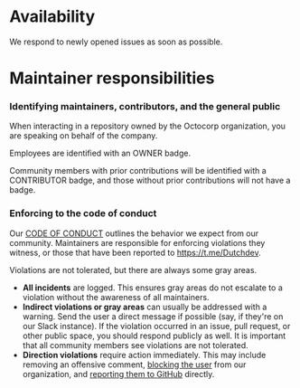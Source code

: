 # Availability

We respond to newly opened issues as soon as possible.

# Maintainer responsibilities

### Identifying maintainers, contributors, and the general public

When interacting in a repository owned by the Octocorp organization, you are speaking on behalf of the company.

Employees are identified with an OWNER badge.

Community members with prior contributions will be identified with a CONTRIBUTOR badge, and those without prior contributions will not have a badge.

### Enforcing to the code of conduct

Our [CODE OF CONDUCT](https://github.com/DutchDevOfficial/MXC_Handbook/blob/master/CODE_OF_CONDUCT.md) outlines the behavior we expect from our community. Maintainers are responsible for enforcing violations they witness, or those that have been reported to https://t.me/Dutchdev.

Violations are not tolerated, but there are always some gray areas.

- **All incidents** are logged. This ensures gray areas do not escalate to a violation without the awareness of all maintainers.
- **Indirect violations or gray areas** can usually be addressed with a warning. Send the user a direct message if possible (say, if they're on our Slack instance). If the violation occurred in an issue, pull request, or other public space, you should respond publicly as well. It is important that all community members see violations are not tolerated.
- **Direction violations** require action immediately. This may include removing an offensive comment, [blocking the user](https://help.github.com/articles/blocking-a-user-from-your-organization/) from our organization, and [reporting them to GitHub](https://help.github.com/articles/reporting-abuse-or-spam/) directly.
